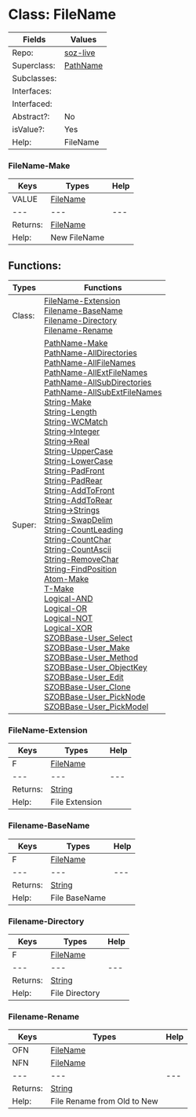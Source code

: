 
# Class:	FileName

| Fields | Values |
| --------- | --------- |
| Repo: | [soz-live](/repos/soz-live.html) |
| Superclass: | [PathName](PathName.html) |
| Subclasses: |  |
| Interfaces: |  |
| Interfaced: |  |
| Abstract?: | No |
| isValue?: | Yes |
| Help: | FileName |

### FileName-Make

| Keys | Types | Help |
| --------- | --------- | --------- |
| VALUE | [FileName](FileName.html) |  |
| --- | --- | --- |
| Returns: | [FileName](FileName.html) |
| Help: | New FileName |


## Functions:

| Types | Functions |
| --------- | --------- |
| Class: | [FileName-Extension](#FileName-Extension) <br> [Filename-BaseName](#Filename-BaseName) <br> [Filename-Directory](#Filename-Directory) <br> [Filename-Rename](#Filename-Rename) |
| Super: | [PathName-Make](PathName.html) <br> [PathName-AllDirectories](PathName.html) <br> [PathName-AllFileNames](PathName.html) <br> [PathName-AllExtFileNames](PathName.html) <br> [PathName-AllSubDirectories](PathName.html) <br> [PathName-AllSubExtFileNames](PathName.html) <br> [String-Make](String.html) <br> [String-Length](String.html) <br> [String-WCMatch](String.html) <br> [String->Integer](String.html) <br> [String->Real](String.html) <br> [String-UpperCase](String.html) <br> [String-LowerCase](String.html) <br> [String-PadFront](String.html) <br> [String-PadRear](String.html) <br> [String-AddToFront](String.html) <br> [String-AddToRear](String.html) <br> [String->Strings](String.html) <br> [String-SwapDelim](String.html) <br> [String-CountLeading](String.html) <br> [String-CountChar](String.html) <br> [String-CountAscii](String.html) <br> [String-RemoveChar](String.html) <br> [String-FindPosition](String.html) <br> [Atom-Make](Atom.html) <br> [T-Make](T.html) <br> [Logical-AND](Logical.html) <br> [Logical-OR](Logical.html) <br> [Logical-NOT](Logical.html) <br> [Logical-XOR](Logical.html) <br> [SZOBBase-User_Select](SZOBBase.html) <br> [SZOBBase-User_Make](SZOBBase.html) <br> [SZOBBase-User_Method](SZOBBase.html) <br> [SZOBBase-User_ObjectKey](SZOBBase.html) <br> [SZOBBase-User_Edit](SZOBBase.html) <br> [SZOBBase-User_Clone](SZOBBase.html) <br> [SZOBBase-User_PickNode](SZOBBase.html) <br> [SZOBBase-User_PickModel](SZOBBase.html) |


### FileName-Extension

| Keys | Types | Help |
| --------- | --------- | --------- |
| F | [FileName](FileName.html) |  |
| --- | --- | --- |
| Returns: | [String](String.html) |
| Help: | File Extension |

### Filename-BaseName

| Keys | Types | Help |
| --------- | --------- | --------- |
| F | [FileName](FileName.html) |  |
| --- | --- | --- |
| Returns: | [String](String.html) |
| Help: | File BaseName |

### Filename-Directory

| Keys | Types | Help |
| --------- | --------- | --------- |
| F | [FileName](FileName.html) |  |
| --- | --- | --- |
| Returns: | [String](String.html) |
| Help: | File Directory |

### Filename-Rename

| Keys | Types | Help |
| --------- | --------- | --------- |
| OFN | [FileName](FileName.html) |  |
| NFN | [FileName](FileName.html) |  |
| --- | --- | --- |
| Returns: | [String](String.html) |
| Help: | File Rename from Old to New |

